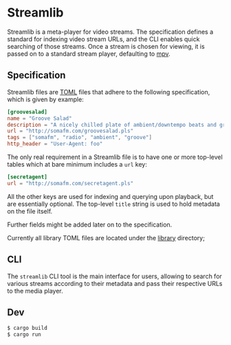 # Streamlib

Streamlib is a meta-player for video streams. The specification defines a standard for indexing video stream URLs, and the CLI enables quick searching of those streams. Once a stream is chosen for viewing, it is passed on to a standard stream player, defaulting to [mpv](https://mpv.io/).

## Specification

Streamlib files are [TOML](https://github.com/toml-lang/toml) files that adhere to the following specification, which is given by example:

```toml
[groovesalad]
name = "Groove Salad"
description = "A nicely chilled plate of ambient/downtempo beats and grooves"
url = "http://somafm.com/groovesalad.pls"
tags = ["somafm", "radio", "ambient", "groove"]
http_header = "User-Agent: foo"
```

The only real requirement in a Streamlib file is to have one or more top-level tables which at bare minimum includes a `url` key:

```toml
[secretagent]
url = "http://somafm.com/secretagent.pls"
```

All the other keys are used for indexing and querying upon playback, but are essentially optional. The top-level `title` string is used to hold metadata on the file itself.

Further fields might be added later on to the specification.

Currently all library TOML files are located under the [library](library) directory;

## CLI

The `streamlib` CLI tool is the main interface for users, allowing to search for various streams according to their metadata and pass their respective URLs to the media player.

## Dev

```bash
$ cargo build
$ cargo run
```
